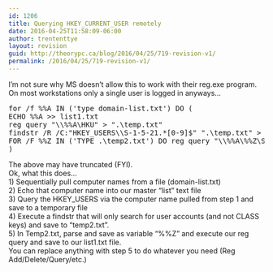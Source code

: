 ```yaml
---
id: 1206
title: Querying HKEY_CURRENT_USER remotely
date: 2016-04-25T11:58:09-06:00
author: trententtye
layout: revision
guid: http://theorypc.ca/blog/2016/04/25/719-revision-v1/
permalink: /2016/04/25/719-revision-v1/
---
```

I&#8217;m not sure why MS doesn&#8217;t allow this to work with their reg.exe program. On most workstations only a single user is logged in anyways&#8230;

<div>
</div>

<div>
  <div>
  </div>
  
  <div>
    <pre class="lang:batch decode:true ">for /f %%A IN ('type domain-list.txt') DO (
ECHO %%A &gt;&gt; list1.txt
reg query "\\%%A\HKU" &gt; ".\temp.txt"
findstr /R /C:"HKEY_USERS\\S-1-5-21.*[0-9]$" ".\temp.txt" &gt; ".\temp2.txt"
FOR /F %%Z IN ('TYPE .\temp2.txt') DO reg query "\\%%A\%%Z\Software\Unicus Medical Systems" /s /v ReportPrinterName | findstr /R /C:"ReportPrinterName" &gt;&gt; list1.txt
)</pre>
  </div>
</div>

<div>
</div>

<div>
  The above may have truncated (FYI).
</div>

<div>
</div>

<div>
  Ok, what this does&#8230;
</div>

<div>
  1) Sequentially pull computer names from a file (domain-list.txt)
</div>

<div>
  2) Echo that computer name into our master &#8220;list&#8221; text file
</div>

<div>
  3) Query the HKEY_USERS via the computer name pulled from step 1 and save to a temporary file
</div>

<div>
  4) Execute a findstr that will only search for user accounts (and not CLASS keys) and save to &#8220;temp2.txt&#8221;.
</div>

<div>
  5) In Temp2.txt, parse and save as variable &#8220;%%Z&#8221; and execute our reg query and save to our list1.txt file.
</div>

<div>
</div>

<div>
  You can replace anything with step 5 to do whatever you need (Reg Add/Delete/Query/etc.)
</div>

<div>
</div>

<!-- AddThis Advanced Settings generic via filter on the_content -->

<!-- AddThis Share Buttons generic via filter on the_content -->